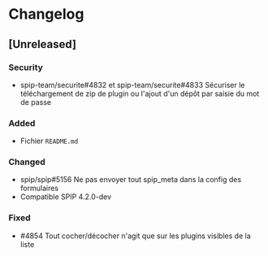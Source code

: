 # Changelog

## [Unreleased]

### Security

- spip-team/securite#4832 et spip-team/securite#4833 Sécuriser le téléchargement de zip de plugin ou l'ajout d'un dépôt par saisie du mot de passe

### Added

- Fichier `README.md`

### Changed

- spip/spip#5156 Ne pas envoyer tout spip_meta dans la config des formulaires
- Compatible SPIP 4.2.0-dev

### Fixed

- #4854 Tout cocher/décocher n'agit que sur les plugins visibles de la liste

